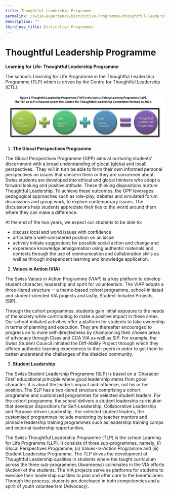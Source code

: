 ```yaml
---
title: Thoughtful Leadership Programme
permalink: /swiss-experience/Distinctive-Programmes/thoughtful-leadership-programme/
description: ""
third_nav_title: Distinctive Programmes
---
```

# Thoughtful Leadership Programme

**Learning for Life: Thoughtful Leadership Programme**

The school’s Learning for Life Programme in the Thoughtful Leadership Programme (TLP) which is driven by the Centre for Thoughtful Leadership (CTL).

![](/images/Swiss%20Experience/Distinctive%20Programmes/TLP_Figure1.jpg)


1.  **The Glocal Perspectives Programme**

The Glocal Perspectives Programme (GPP) aims at nurturing students’ discernment with a broad understanding of glocal (global and local) perspectives.  They will in turn be able to form their own informed personal perspectives on issues that concern them or they are concerned about. Swiss students are developed into ethical and glocal thinkers who adopt a forward looking and positive attitude. These thinking dispositions nurture Thoughtful Leadership. To achieve these outcomes, the GPP leverages pedagogical approaches such as role-play, debates and simulated forum discussions and group work, to explore contemporary issues. The discussions help students appreciate their ties to the world around them where they can make a difference.

At the end of the two years, we expect our students to be able to:

*   discuss local and world issues with confidence
*   articulate a well-considered position on an issue
*   actively initiate suggestions for possible social action and change and
*   experience knowledge amalgamation using authentic materials and contexts through the use of communication and collaboration skills as well as through independent learning and knowledge application.

2.  **Values in Action (VIA)**

The Swiss Values in Action Programme (VIAP) is a key platform to develop student character, leadership and spirit for volunteerism. The VIAP adopts a three-tiered structure ꟷ a theme-based cohort programme, school-initiated and student-directed VIA projects and lastly, Student-Initiated Projects (SIP).

Through the cohort programmes, students gain initial exposure to the needs of the society while contributing to make a positive impact in these areas. Our school-initiated activities offer a platform for students to take ownership in terms of planning and execution. They are thereafter encouraged to progress on to more self-directedness by championing their chosen areas of advocacy through Class and CCA VIA as well as SIP. For example, the Swiss Student Council initiated the Diff-Ability Project through which they offered authentic learning experiences to their peers in order to get them to better-understand the challenges of the disabled community.

3.  **Student Leadership**

The Swiss Student Leadership Programme (SLP) is based on a ‘Character First’ educational principle where good leadership stems from good character; it is about the leader’s impact and influence, not his or her position. The SLP has a two-tiered structure comprising a cohort programme and customised programmes for selected student leaders. For the cohort programme, the school delivers a student leadership curriculum that develops dispositions for Self-Leadership, Collaborative Leadership and Purpose-driven Leadership.  For selected student leaders, the customised programmes include mentoring by teacher mentors and pinnacle leadership training programmes such as leadership training camps and external leadership opportunities.

The Swiss Thoughtful Leadership Programme (TLP) is the school Learning for Life Programme (LLP). It consists of three sub-programmes, namely, (i) Glocal Perspectives Programme, (ii) Values-In-Action Programme and (iii) Student Leadership Programme. The TLP drives the development of Thoughtful Leadership qualities in students where the taught curriculum across the three sub-programmes (Awareness) culminates in the VIA efforts (Action) of the students. The VIA projects serve as platforms for students to exercise their leadership qualities to plan and offer care to the beneficiaries. Through the process, students are developed in both competencies and a spirit of youth volunteerism (Advocacy).